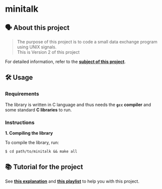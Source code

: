 # minitalk

## 🗣️ About this project

> The purpose of this project is to code a small data exchange program
using UNIX signals.<br/>
> This is Version 2 of this project<br/>

For detailed information, refer to the [**subject of this project**](https://github.com/vascopearson/minitalk/blob/master/minitalk_subject.pdf).

## 🛠️ Usage

### Requirements

The library is written in C language and thus needs the **`gcc` compiler** and some standard **C libraries** to run.

### Instructions

**1. Compiling the library**

To compile the library, run:

```shell
$ cd path/to/minitalk && make all
```

## 📚 Tutorial for the project

See [**this explanation**](https://github.com/mlanca-c/Minitalk/wiki) and [**this playlist**](https://youtube.com/playlist?list=PLfqABt5AS4FkW5mOn2Tn9ZZLLDwA3kZUY) to help you with this project.
